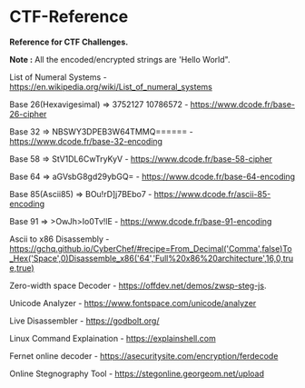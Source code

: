 # CTF-Reference
**Reference for CTF Challenges.**

**Note :** All the encoded/encrypted strings are 'Hello World".

List of Numeral Systems - https://en.wikipedia.org/wiki/List_of_numeral_systems

Base 26(Hexavigesimal) => 3752127 10786572 -  https://www.dcode.fr/base-26-cipher

Base 32 => NBSWY3DPEB3W64TMMQ====== - https://www.dcode.fr/base-32-encoding

Base 58 => StV1DL6CwTryKyV - https://www.dcode.fr/base-58-cipher

Base 64 => aGVsbG8gd29ybGQ= - https://www.dcode.fr/base-64-encoding

Base 85(Ascii85) => BOu!rD]j7BEbo7 - https://www.dcode.fr/ascii-85-encoding

Base 91 => >OwJh>Io0Tv!lE - https://www.dcode.fr/base-91-encoding

Ascii to x86 Disassembly - https://gchq.github.io/CyberChef/#recipe=From_Decimal('Comma',false)To_Hex('Space',0)Disassemble_x86('64','Full%20x86%20architecture',16,0,true,true)

Zero-width space Decoder - https://offdev.net/demos/zwsp-steg-js.

Unicode Analyzer - https://www.fontspace.com/unicode/analyzer

Live Disassembler - https://godbolt.org/

Linux Command Explaination - https://explainshell.com

Fernet online decoder - https://asecuritysite.com/encryption/ferdecode

Online Stegnography Tool - https://stegonline.georgeom.net/upload
